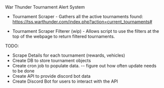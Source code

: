 War Thunder Tournament Alert System
- Tournament Scraper - Gathers all the active tournaments found: https://tss.warthunder.com/index.php?action=current_tournaments#

- Tournament Scraper Filterer (wip) - Allows script to use the filters at the top of the webpage to return filtered tournaments.

TODO:
- Scrape Details for each tournament (rewards, vehicles)
- Create DB to store tournament objects
- Create cron job to populate data. 
-- figure out how often update needs to be done
- Create API to provide discord bot data
- Create Discord Bot for users to interact with the API

